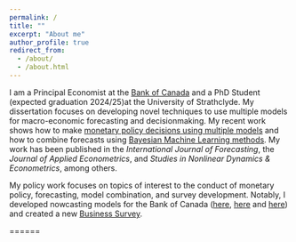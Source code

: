 ```yaml
---
permalink: /
title: ""
excerpt: "About me"
author_profile: true
redirect_from: 
  - /about/
  - /about.html
---
```


I am a Principal Economist at the [Bank of Canada](https://www.bankofcanada.ca/profile/tony-chernis/) and a PhD Student (expected graduation 2024/25)at the University of Strathclyde. 
My dissertation focuses on developing novel techniques to use multiple models for macro-economic forecasting and decisionmaking. My recent work shows how to make [monetary policy decisions using multiple models](https://arxiv.org/abs/2406.03321) and how to combine forecasts using [Bayesian Machine Learning methods](https://arxiv.org/abs/2311.12671). My work has been published in the *International Journal of Forecasting*, the *Journal of Applied Econometrics*, and *Studies in Nonlinear Dynamics & Econometrics*, among others.

My policy work focuses on topics of interest to the conduct of monetary policy, forecasting, model combination, and survey development. Notably, I developed nowcasting models for the Bank of Canada ([here](https://www.bankofcanada.ca/2022/05/staff-discussion-paper-2022-12/), [here](https://www.bankofcanada.ca/2018/08/staff-discussion-paper-2018-9/) and [here](https://www.bankofcanada.ca/2017/06/staff-discussion-paper-2017-8/)) and created a new [Business Survey](https://www.bankofcanada.ca/2022/06/staff-discussion-paper-2022-14/). 
  
======
